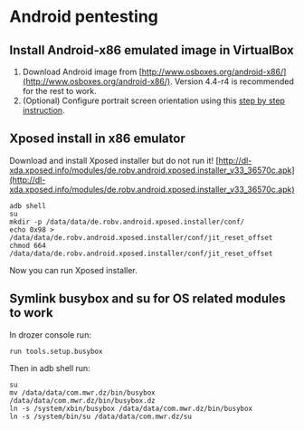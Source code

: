 # Android pentesting

## Install Android-x86 emulated image in VirtualBox

1. Download Android image from [http://www.osboxes.org/android-x86/](http://www.osboxes.org/android-x86/). Version 4.4-r4 is recommended for the rest to work.
1. (Optional) Configure portrait screen orientation using this [step by step instruction](http://stackoverflow.com/questions/6202342/switch-android-x86-screen-resolution/8273560).

## Xposed install in x86 emulator

Download and install Xposed installer but do not run it!
[http://dl-xda.xposed.info/modules/de.robv.android.xposed.installer_v33_36570c.apk](http://dl-xda.xposed.info/modules/de.robv.android.xposed.installer_v33_36570c.apk)

~~~
adb shell
su
mkdir -p /data/data/de.robv.android.xposed.installer/conf/
echo 0x98 > /data/data/de.robv.android.xposed.installer/conf/jit_reset_offset 
chmod 664 /data/data/de.robv.android.xposed.installer/conf/jit_reset_offset
~~~

Now you can run Xposed installer.

## Symlink busybox and su for OS related modules to work

In drozer console run:

~~~
run tools.setup.busybox
~~~

Then in adb shell run:

~~~
su
mv /data/data/com.mwr.dz/bin/busybox /data/data/com.mwr.dz/bin/busybox.dz
ln -s /system/xbin/busybox /data/data/com.mwr.dz/bin/busybox
ln -s /system/bin/su /data/data/com.mwr.dz/su
~~~